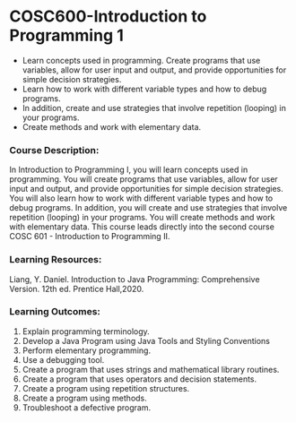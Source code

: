 # COSC600-Introduction to Programming 1

  - Learn concepts used in programming. Create programs that use variables, allow for user input and output, and provide opportunities for simple decision strategies.
  - Learn how to work with different variable types and how to debug programs. 
  - In addition, create and use strategies that involve repetition (looping) in your programs. 
  - Create methods and work with elementary data.

### Course Description: 
  In Introduction to Programming I, you will learn concepts used in programming. You will create programs that use variables, allow for user input and output, and provide opportunities for simple decision strategies. You will also learn how to work with different variable types and how to debug programs. In addition, you will create and use strategies that involve repetition (looping) in your programs. You will create methods and work with elementary data. This course leads directly into the second course COSC 601 - Introduction to Programming II.


### Learning Resources:
  Liang, Y. Daniel. Introduction to Java Programming: Comprehensive Version. 12th ed. Prentice Hall,2020.

### Learning Outcomes:
  1. Explain programming terminology.
  2. Develop a Java Program using Java Tools and Styling Conventions
  3. Perform elementary programming.
  4. Use a debugging tool.
  5. Create a program that uses strings and mathematical library routines.
  6. Create a program that uses operators and decision statements.
  7. Create a program using repetition structures.
  8. Create a program using methods.
  9. Troubleshoot a defective program.
